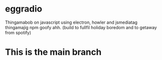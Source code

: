 # eggradio
Thingamabob on javascript using electron, howler and jsmediatag thingamajig npm goofy ahh. (build to fullfil holiday boredom and to getaway from spotify)
# This is the main branch

